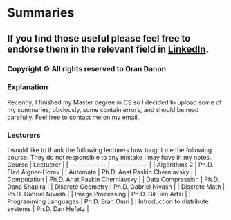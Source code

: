 # Summaries
## If you find those useful please feel free to endorse them in the relevant field in [LinkedIn](https://www.linkedin.com/in/oran-danon-255ba8199/). 
### Copyright © All rights reserved to Oran Danon

### Explanation
Recently, I finished my Master degree in CS so I decided to upload some of my summaries, obviously, some contain errors, and should be read carefully. 
Feel free to contact me on [my email](mailto:orandanon194@gmail.com).



### Lecturers
I would like to thank the following lecturers how taught me the following course. They do not responsible to any mistake I may have in my notes.
| Course  | Lectuerer |
| ------------- | ------------- |
| Algorithms 2  | Ph.D. Elad Aigner-Horev  |
| Automata  | Ph.D. Anat Paskin Cherniavsky  |
| Computation | Ph.D. Anat Paskin Cherniavsky |
| Data Compression | Ph.D. Dana Shapira |
| Discrete Geometry | Ph.D. Gabriel Nivash |
| Discrete Math | Ph.D. Gabriel Nivash |
| Image Processing | Ph.D. Gil Ben Artzi |
| Programming Languages | Ph.D. Eran Omri |
| Introduction to distribute systems | Ph.D. Dan Hefetz |

